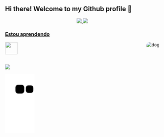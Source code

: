 ## Hi there! Welcome to my Github profile 👋



<div  align='center'>
   <a href="https://github.com/Wolsadek">
  <img height="170em" src="https://github-readme-stats.vercel.app/api?username=Wolsadek&show_icons=true&theme=dark&include_all_commits=true&count_private=true"/>  
<a href="https://github.com/Wolsadek">
  <img height="160em" widht='1' src="https://github-readme-stats.vercel.app/api/top-langs/?username=Wolsadek&layout=compact&langs_count=7&theme=merko"/>
  </div>
  
 

### Estou aprendendo
<img src="https://cdn.jsdelivr.net/gh/devicons/devicon/icons/python/python-original.svg" width="40" height="40"/>
<img align='right' alt='dog' height='150' style="border-radius:10px;"
 src="https://i.pinimg.com/600x315/c8/b6/35/c8b6359550881c7040f3169d242e60c3.jpg">  
     
 ##
<a href = "mailto:estudominucioso@gmail.com"><img src="https://img.shields.io/badge/-Gmail-%23333?style=for-the-badge&logo=gmail&logoColor=white" target="_blank"></a>      

![Snake animation](https://github.com/Wolsadek/Wolsadek/blob/output/github-contribution-grid-snake.svg#gh-dark-mode-only)

